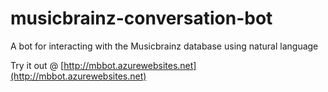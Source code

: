 # musicbrainz-conversation-bot
A bot for interacting with the Musicbrainz database using natural language

Try it out @ [http://mbbot.azurewebsites.net](http://mbbot.azurewebsites.net)
